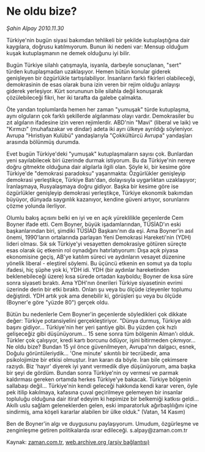 # Ne oldu bize?

*Şahin Alpay 2010.11.30*

<td class="columnist-detail">
<p>Türkiye'nin bugün siyasi bakımdan tehlikeli bir şekilde kutuplaştığına dair kaygılara, doğrusu katılmıyorum. Bunun iki nedeni var: Mensup olduğum kuşak kutuplaşmanın ne demek olduğunu iyi bilir.</p>
<p><p>Bugün Türkiye silahlı çatışmayla, isyanla, darbeyle sonuçlanan, "sert" türden kutuplaşmadan uzaklaşıyor. Hemen bütün konular giderek genişleyen bir özgürlükle tartışılabiliyor. İnsanların farklı fikirleri olabileceği, demokrasinin de esas olarak buna izin veren bir rejim olduğu anlayışı giderek yerleşiyor. Kürt sorununun bile silahla değil konuşarak çözülebileceği fikri, her iki tarafta da galebe çalmakta.
<p>Öte yandan toplumlarda hemen her zaman "yumuşak" türde kutuplaşma, aynı olguların çok farklı şekillerde algılanması olayı vardır. Demokrasiler bu zıt algıların ifadesine izin veren rejimlerdir. ABD'nin "Mavi" (liberal ve laik) ve "Kırmızı" (muhafazakar ve dindar) adeta iki ayrı ülkeye ayrıldığı söyleniyor. Avrupa "Hıristiyan Kulübü" yandaşlarıyla "Çokkültürcü Avrupa" yandaşları arasında bölünmüş durumda.
<p>Evet bugün Türkiye'deki "yumuşak" kutuplaşmaların sayısı çok. Bunlardan yeni sayılabilecek biri üzerinde durmak istiyorum. Bu da Türkiye'nin nereye doğru gitmekte olduğuna dair algılarla ilgili olan. Şöyle ki, bir kesime göre Türkiye'de "demokrasi paradoksu" yaşanmakta: Özgürlükler genişleyip demokrasi yerleştikçe, Türkiye Batı'dan, dolayısıyla uygarlıktan uzaklaşıyor; İranlaşmaya, Rusyalaşmaya doğru gidiyor. Başka bir kesime göre ise özgürlükler genişleyip demokrasi yerleştikçe, Türkiye ekonomik bakımdan büyüyor, dünyada saygınlık kazanıyor, kendine güveni artıyor, sorunlarını çözme yolunda ilerliyor.
<p>Olumlu bakış açısını belki en iyi ve en açık yüreklilikle geçenlerde Cem Boyner ifade etti. Cem Boyner, büyük işadamlarından, TÜSİAD'ın eski başkanlarından biri, şimdiki TÜSİAD Başkanı'nın da eşi. Ama Boyner'in asıl önemi, 1990'ların ortalarında parlayan Yeni Demokrasi Hareketi'nin (YDH) lideri olması. Sık sık Türkiye'yi vesayetten demokrasiye götüren süreçte esas olarak üç etkenin rol oynadığını hatırlatıyorum: Dışa açık piyasa ekonomisine geçiş, AB'ye katılım süreci ve aydınların vesayet düzenine yönelik liberal - eleştirel söylemi. Bu üçüncü etkenin en somut ya da toplu ifadesi, hiç şüphe yok ki, YDH idi. YDH (bir aydınlar hareketinden beklenebileceği üzere) kısa sürede ortadan kayboldu; Boyner de kısa süre sonra siyaseti bıraktı. Ama YDH'nın önerileri Türkiye siyasetinin evrimi üzerinde derin bir etki bıraktı. Onları şu veya bu ölçüde izleyenler toplumu değiştirdi. YDH artık yok ama denebilir ki, görüşleri şu veya bu ölçüde (Boyner'e göre "yüzde 80") gerçek oldu.
<p>Bütün bu nedenlerle Cem Boyner'in geçenlerde söyledikleri çok dikkate değer: Türkiye potansiyelini gerçekleştiriyor. "Dünya durmuş, Türkiye aldı başını gidiyor... Türkiye'nin her yeri şantiye gibi. Bu yüzden çok hızlı gelişeceğiz gibi düşünüyorum... 15 sene sonra tüm bölgenin Alman'ı olduk. Türkler çok çalışıyor, kredi kartı borcunu ödüyor, işini bitirmeden çıkmıyor... Ne oldu bize? Bundan 15 yıl önce güvenilmeyen, Avrupa'nın dalgacı, esnek, Doğulu görüntüleriydik... 'One minute' sıkıntılı bir tecrübedir, ama psikolojimize bir etkisi olmuştur. İran kararı da böyle. İran bile çekimsere razıydı. Biz 'hayır' diyerek iyi yanıt vermedik diye düşünüyorum, ama başka bir şeyi de gördüm. Bundan sonra Türkiye'nin oy vermesi ve parmak kaldırması gereken ortamda herkes Türkiye'ye bakacak. Türkiye bölgenin sallabaşı değil... Türkiye'nin kendi geleceği hakkında kendi karar veren, öyle pek itilip kakılmaya, kafasına çuval geçirilmeye gelemeyen bir insanlar topluluğu olduğuna dair itiraf edeyim ki hepimize bir belkemiği katkısı geldi... Akıllı uslu sağlam geleneklerden gelen, eski imparatorluk ağırbaşlılığını içine sindirmiş, ama köşeli kararlar alabilen bir ülke olduk." (Vatan, 14 Kasım)
<p>Ben de Boyner'in algı ve duygusunu paylaşıyorum. Umudum, özgürleşme ve zenginleşme getiren politikalarda ısrar edileceği. s.alpay@zaman.com.tr </p>
<a href="http://web.archive.org/web/20101206105303/mailto:s.alpay@zaman.com.tr">
</a></p></p></p></p></p></p></td>

Kaynak: [zaman.com.tr](http://zaman.com.tr/yazar.do?yazino=1058657), [web.archive.org (arşiv bağlantısı)](http://web.archive.org/web/20101206105303/http://www.zaman.com.tr:80/yazar.do?yazino=1058657)
